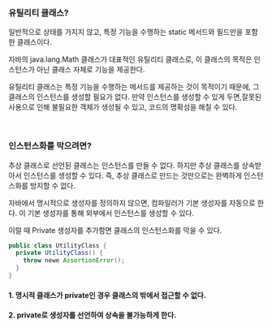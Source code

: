 ### 유틸리티 클래스?
일반적으로 상태를 가지지 않고, 특정 기능을 수행하는 static 메서드와 필드만을 포함한 클래스이다.  

자바의 java.lang.Math 클래스가 대표적인 유틸리티 클래스로, 이 클래스의 목적은 인스턴스가 아닌 클래스 자체로 기능을 제공한다.

유틸리티 클래스는 특정 기능을 수행하는 메서드를 제공하는 것이 목적이기 때문에, 그 클래스의 인스턴스를 생성할 필요가 없다. 
만약 인스턴스를 생성할 수 있게 두면,잘못된 사용으로 인해 불필요한 객체가 생성될 수 있고, 코드의 명확성을 해칠 수 있다.

<br>

### 인스턴스화를 막으려면?
추상 클래스로 선언된 클래스는 인스턴스를 만들 수 없다. 하지만 추상 클래스를 상속받아서 인스턴스를 생성할 수 있다.
즉, 추상 클래스로 만드는 것만으로는 완벽하게 인스턴스화를 방지할 수 없다.

자바에서 명시적으로 생성자를 정의하지 않으면, 
컴파일러가 기본 생성자를 자동으로 한다. 이 기본 생성자를 통해 외부에서 인스턴스를 생성할 수 있다.

이럴 때 Private 생성자를 추가함면 클래스의 인스턴스화를 막을 수 있다.
```java
public class UtilityClass {
  private UtilityClass() {
    throw newe AssertionError();
  }
}
```

#### 1. 명시적 클래스가 private인 경우 클래스의 밖에서 접근할 수 없다.
#### 2. private로 생성자를 선언하여 상속을 불가능하게 한다.

